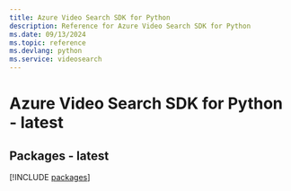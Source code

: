 ```yaml
---
title: Azure Video Search SDK for Python
description: Reference for Azure Video Search SDK for Python
ms.date: 09/13/2024
ms.topic: reference
ms.devlang: python
ms.service: videosearch
---
```

# Azure Video Search SDK for Python - latest
## Packages - latest
[!INCLUDE [packages](video-search-index.md)]